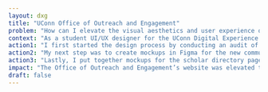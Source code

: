 ```yaml
---
layout: dxg
title: "UConn Office of Outreach and Engagement"
problem: "How can I elevate the visual aesthetics and user experience of the UConn Office of Outreach and Engagement website?"
context: "As a student UI/UX designer for the UConn Digital Experience Group, I partnered with UConn’s Office of Outreach and Engagement to elevate their online presence. The initiative was driven by the need enhance the site’s user interaction and to better represent the Office’s commitment to community outreach. This project resulted in a design audit, light refreshes to their website, and the start of developing two new pages on their site: a community based programs map and a staff scholar directory."
action1: "I first started the design process by conducting an audit of the site. Using FigJam AI to help with organization, I organized the audit by 3 area evaluations: design/visual, user experience, and accessibility. This audit allowed me to prioritize issues and start editing the live site."
action2: "My next step was to create mockups in Figma for the new community programs map. After meeting with the clients and reviewing the current programs map, I decided to make the map more interactive. The previous map was a static map of Connecticut, and the proposed one is draggable, zoomable, and can support programs outside of Connecticut. Additionally, with more search and filter options, the new map concept helps users find the right programs for them."
action3: "Lastly, I put together mockups for the scholar directory page. With search filters by keyword, college, and issue area, the introduction of this page to the site aims to foster professional connections within UConn."
impact: "The Office of Outreach and Engagement’s website was elevated through redesigned hero banners, micro interactions, and reorganized copy and content. To progress in the design process, I was able to hand off to the development team the mockups and prototypes for the community based programs map and the staff scholar directory."
draft: false
---
```




